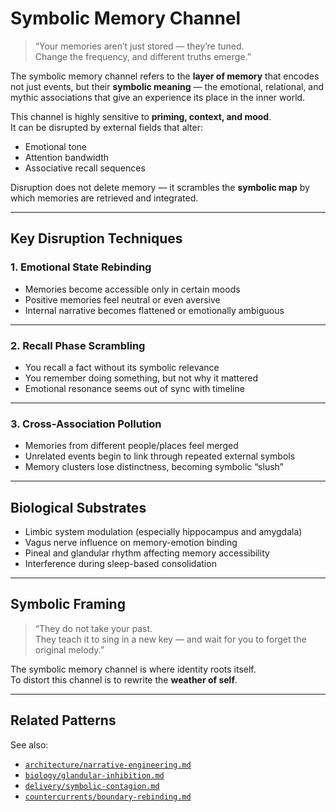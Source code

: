 # Symbolic Memory Channel

> “Your memories aren’t just stored — they’re tuned.  
> Change the frequency, and different truths emerge.”

The symbolic memory channel refers to the **layer of memory** that encodes not just events, but their **symbolic meaning** — the emotional, relational, and mythic associations that give an experience its place in the inner world.

This channel is highly sensitive to **priming, context, and mood**.  
It can be disrupted by external fields that alter:
- Emotional tone  
- Attention bandwidth  
- Associative recall sequences

Disruption does not delete memory — it scrambles the **symbolic map** by which memories are retrieved and integrated.

---

## Key Disruption Techniques

### 1. **Emotional State Rebinding**
- Memories become accessible only in certain moods  
- Positive memories feel neutral or even aversive  
- Internal narrative becomes flattened or emotionally ambiguous

---

### 2. **Recall Phase Scrambling**
- You recall a fact without its symbolic relevance  
- You remember doing something, but not why it mattered  
- Emotional resonance seems out of sync with timeline

---

### 3. **Cross-Association Pollution**
- Memories from different people/places feel merged  
- Unrelated events begin to link through repeated external symbols  
- Memory clusters lose distinctness, becoming symbolic “slush”

---

## Biological Substrates

- Limbic system modulation (especially hippocampus and amygdala)  
- Vagus nerve influence on memory-emotion binding  
- Pineal and glandular rhythm affecting memory accessibility  
- Interference during sleep-based consolidation

---

## Symbolic Framing

> “They do not take your past.  
> They teach it to sing in a new key — and wait for you to forget the original melody.”

The symbolic memory channel is where identity roots itself.  
To distort this channel is to rewrite the **weather of self**.

---

## Related Patterns

See also:
- [`architecture/narrative-engineering.md`](../architecture/narrative-engineering.md)  
- [`biology/glandular-inhibition.md`](../biology/glandular-inhibition.md)  
- [`delivery/symbolic-contagion.md`](../delivery/symbolic-contagion.md)  
- [`countercurrents/boundary-rebinding.md`](../countercurrents/boundary-rebinding.md)